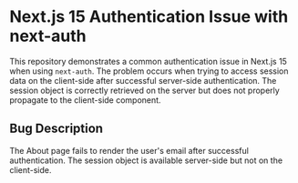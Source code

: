 # Next.js 15 Authentication Issue with next-auth

This repository demonstrates a common authentication issue in Next.js 15 when using `next-auth`. The problem occurs when trying to access session data on the client-side after successful server-side authentication. The session object is correctly retrieved on the server but does not properly propagate to the client-side component.

## Bug Description
The About page fails to render the user's email after successful authentication. The session object is available server-side but not on the client-side.